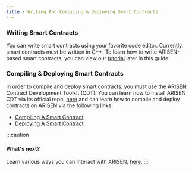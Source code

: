 ```yaml
---
title : Writing And Compiling & Deploying Smart Contracts
---
```


### Writing Smart Contracts
You can write smart contracts using your favorite code editor. Currently, smart contracts must be written in C++. To learn how to write ARISEN-based smart contracts, you can view our [tutorial](/backend/creating-a-smart-contract) later in this guide.

### Compiling & Deploying Smart Contracts
In order to compile and deploy smart contracts, you must use the ARISEN Contract Development Toolkit (CDT). You can learn how to install ARISEN CDT via its official repo, [here](https://github.com/arisenio/arisen.cdt) and can learn how to compile and deploy contracts on ARISEN via the following links:

- [Compiling A Smart Contract](/backend/compiling-a-smart-contract)
- [Deploying A Smart Contract](/backend/deploying-a-smart-contract)

:::caution
#### What's next?
Learn various ways you can interact with ARISEN, [here](/toolbox/interacting-with-arisen).
:::
